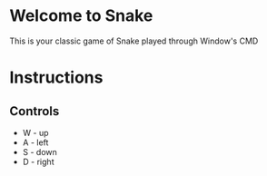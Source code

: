 <div>
   <h1> Welcome to Snake </h1>
   <p> This is your classic game of Snake played through Window's CMD </o>
   <h1> Instructions </h1>
      <h2> Controls </h2>
      <ul>
       <li> W - up </li>
       <li> A - left </li>
       <li> S - down </li>
       <li> D - right </li>
     </ul>
</div>
